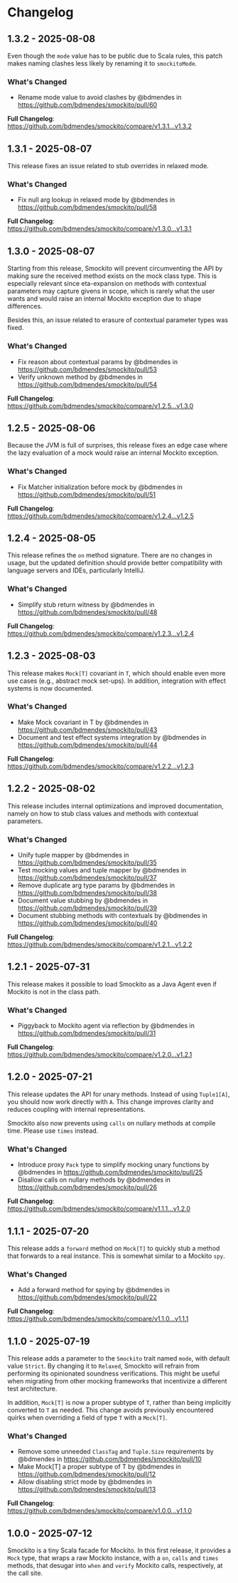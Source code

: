 # Changelog

<!--
Use the following schema when setting up the Changelog for a new release.

## Major-Minor-Patch - YYYY-MM-DD

Description.

### What's Changed

* A commit by @johndoe in https://github.com/bdmendes/smockito/pull/x

**Full Changelog**: https://github.com/bdmendes/smockito/compare/<prev>...<this>
-->

## 1.3.2 - 2025-08-08

Even though the `mode` value has to be public due to Scala rules, this patch makes naming clashes less likely by renaming it to `smockitoMode`.

### What's Changed
* Rename mode value to avoid clashes by @bdmendes in https://github.com/bdmendes/smockito/pull/60

**Full Changelog**: https://github.com/bdmendes/smockito/compare/v1.3.1...v1.3.2

## 1.3.1 - 2025-08-07

This release fixes an issue related to stub overrides in relaxed mode.

### What's Changed
* Fix null arg lookup in relaxed mode by @bdmendes in https://github.com/bdmendes/smockito/pull/58

**Full Changelog**: https://github.com/bdmendes/smockito/compare/v1.3.0...v1.3.1

## 1.3.0 - 2025-08-07

Starting from this release, Smockito will prevent circumventing the API by making sure the received method exists on the mock class type. This is especially relevant since eta-expansion on methods with contextual parameters may capture givens in scope, which is rarely what the user wants and would raise an internal Mockito exception due to shape differences.

Besides this, an issue related to erasure of contextual parameter types was fixed.

### What's Changed
* Fix reason about contextual params by @bdmendes in https://github.com/bdmendes/smockito/pull/53
* Verify unknown method by @bdmendes in https://github.com/bdmendes/smockito/pull/54

**Full Changelog**: https://github.com/bdmendes/smockito/compare/v1.2.5...v1.3.0

## 1.2.5 - 2025-08-06

Because the JVM is full of surprises, this release fixes an edge case where the lazy evaluation of a mock would raise an internal Mockito exception.

### What's Changed
* Fix Matcher initialization before mock by @bdmendes in https://github.com/bdmendes/smockito/pull/51

**Full Changelog**: https://github.com/bdmendes/smockito/compare/v1.2.4...v1.2.5

## 1.2.4 - 2025-08-05

This release refines the `on` method signature. There are no changes in usage, but the updated definition should provide better compatibility with language servers and IDEs, particularly IntelliJ.

### What's Changed
* Simplify stub return witness by @bdmendes in https://github.com/bdmendes/smockito/pull/48

**Full Changelog**: https://github.com/bdmendes/smockito/compare/v1.2.3...v1.2.4

## 1.2.3 - 2025-08-03

This release makes `Mock[T]` covariant in `T`, which should enable even more use cases (e.g., abstract mock set-ups). In addition, integration with effect systems is now documented.

### What's Changed
* Make Mock covariant in T by @bdmendes in https://github.com/bdmendes/smockito/pull/43
* Document and test effect systems integration by @bdmendes in https://github.com/bdmendes/smockito/pull/44

**Full Changelog**: https://github.com/bdmendes/smockito/compare/v1.2.2...v1.2.3

## 1.2.2 - 2025-08-02

This release includes internal optimizations and improved documentation, namely on how to stub class values and methods with contextual parameters.

### What's Changed
* Unify tuple mapper by @bdmendes in https://github.com/bdmendes/smockito/pull/35
* Test mocking values and tuple mapper by @bdmendes in https://github.com/bdmendes/smockito/pull/37
* Remove duplicate arg type params by @bdmendes in https://github.com/bdmendes/smockito/pull/38
* Document value stubbing by @bdmendes in https://github.com/bdmendes/smockito/pull/39
* Document stubbing methods with contextuals by @bdmendes in https://github.com/bdmendes/smockito/pull/40

**Full Changelog**: https://github.com/bdmendes/smockito/compare/v1.2.1...v1.2.2

## 1.2.1 - 2025-07-31

This release makes it possible to load Smockito as a Java Agent even if Mockito is not in the class path.

### What's Changed
* Piggyback to Mockito agent via reflection by @bdmendes in https://github.com/bdmendes/smockito/pull/31

**Full Changelog**: https://github.com/bdmendes/smockito/compare/v1.2.0...v1.2.1

## 1.2.0 - 2025-07-21

This release updates the API for unary methods. Instead of using `Tuple1[A]`, you should now work directly with `A`. This change improves clarity and reduces coupling with internal representations.

Smockito also now prevents using `calls` on nullary methods at compile time. Please use `times` instead.

### What's Changed
* Introduce proxy `Pack` type to simplify mocking unary functions by @bdmendes in https://github.com/bdmendes/smockito/pull/25
* Disallow calls on nullary methods by @bdmendes in https://github.com/bdmendes/smockito/pull/26

**Full Changelog**: https://github.com/bdmendes/smockito/compare/v1.1.1...v1.2.0

## 1.1.1 - 2025-07-20

This release adds a `forward` method on `Mock[T]` to quickly stub a method that forwards to a real instance. This is somewhat similar to a Mockito `spy`.

### What's Changed
* Add a forward method for spying by @bdmendes in https://github.com/bdmendes/smockito/pull/22

**Full Changelog**: https://github.com/bdmendes/smockito/compare/v1.1.0...v1.1.1

## 1.1.0 - 2025-07-19

This release adds a parameter to the `Smockito` trait named `mode`, with default value `Strict`. By changing it to `Relaxed`, Smockito will refrain from performing its opinionated soundness verifications. This might be useful when migrating from other mocking frameworks that incentivize a different test architecture.

In addition, `Mock[T]` is now a proper subtype of `T`, rather than being implicitly converted to `T` as needed. This change avoids previously encountered quirks when overriding a field of type `T` with a `Mock[T]`.

### What's Changed
* Remove some unneeded `ClassTag` and `Tuple.Size` requirements by @bdmendes in https://github.com/bdmendes/smockito/pull/10
* Make Mock[T] a proper subtype of T by @bdmendes in https://github.com/bdmendes/smockito/pull/12
* Allow disabling strict mode by @bdmendes in https://github.com/bdmendes/smockito/pull/13

**Full Changelog**: https://github.com/bdmendes/smockito/compare/v1.0.0...v1.1.0

## 1.0.0 - 2025-07-12

Smockito is a tiny Scala facade for Mockito. In this first release, it provides a `Mock` type, that wraps a raw Mockito instance, with a `on`, `calls` and `times` methods, that desugar into `when` and `verify` Mockito calls, respectively, at the call site.
